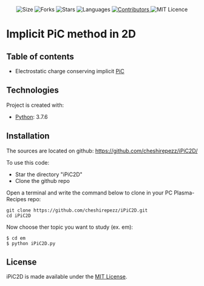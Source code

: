 <!-- Meta-Badges -->
</p>

<p align="center">
    <img alt="Size" src="https://img.shields.io/github/repo-size/cheshirepezz/iPiC2D">
  </a>
  <img alt="Forks" src="https://img.shields.io/github/forks/cheshirepezz/iPiC2D">
  </a>
  <img alt="Stars" src="https://img.shields.io/github/stars/cheshirepezz/iPiC2D">
  </a>
  <img alt="Languages" src="https://img.shields.io/github/languages/count/cheshirepezz/iPiC2D">
  </a>
  <a href="https://github.com/cheshirepezz/iPiC2D/graphs/contributors">
    <img alt="Contributors" src="https://img.shields.io/github/contributors/cheshirepezz/iPiC2D">
  </a>
  <img alt="MIT Licence" src="https://img.shields.io/github/license/cheshirepezz/iPiC2D">
  </a>
  
</p>

# Implicit PiC method in 2D

## Table of contents

* Electrostatic charge conserving implicit [PiC](https://github.com/cheshirepezz/iPiC2D/tree/master/es)

## Technologies
Project is created with:
* [Python](https://www.python.org/): 3.7.6
	
## Installation

The sources are located on github: https://github.com/cheshirepezz/iPiC2D/

To use this code:
* Star the directory "iPiC2D" 
* Clone the github repo

Open a terminal and write the command below to clone in your PC Plasma-Recipes repo:

```
git clone https://github.com/cheshirepezz/iPiC2D.git
cd iPiC2D
```
Now choose ther topic you want to study (ex. em):

```
$ cd em
$ python iPiC2D.py
```
## License

iPiC2D is made available under the [MIT License](https://github.com/cheshirepezz/iPiC2D/blob/master/LICENSE).
